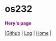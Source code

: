 # os232

<p style="color: purple; font-weight: bold;">Hery's page</p>

|[Github](https://github.com/MahogaHeryasa/os232)   | [Log](https://mahogaheryasa.github.io/os232/TXT/mylog.txt)    | [Home](https://github.com/MahogaHeryasa/os232/blob/9be9c69a900c528f0a56645198df9838528af725/home.md) |
